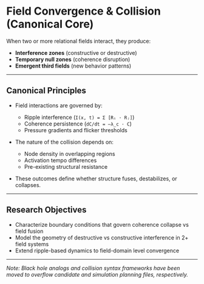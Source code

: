 
# Field Convergence & Collision (Canonical Core)

When two or more relational fields interact, they produce:

- **Interference zones** (constructive or destructive)
- **Temporary null zones** (coherence disruption)
- **Emergent third fields** (new behavior patterns)

---

## Canonical Principles

- Field interactions are governed by:
  - Ripple interference (`I(x, t) = Σ [Rᵢ · Rⱼ]`)
  - Coherence persistence (`dC/dt = –λ_c · C`)
  - Pressure gradients and flicker thresholds

- The nature of the collision depends on:
  - Node density in overlapping regions
  - Activation tempo differences
  - Pre-existing structural resistance

- These outcomes define whether structure fuses, destabilizes, or collapses.

---

## Research Objectives

- Characterize boundary conditions that govern coherence collapse vs field fusion
- Model the geometry of destructive vs constructive interference in 2+ field systems
- Extend ripple-based dynamics to field-domain level convergence

---

*Note: Black hole analogs and collision syntax frameworks have been moved to overflow candidate and simulation planning files, respectively.*

